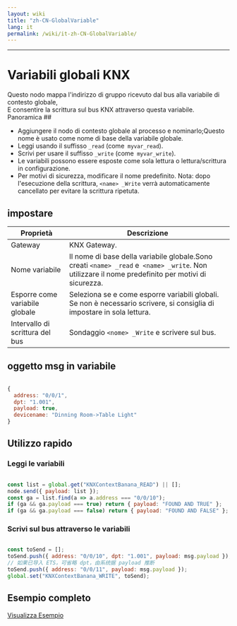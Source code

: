 ```yaml
---
layout: wiki
title: "zh-CN-GlobalVariable"
lang: it
permalink: /wiki/it-zh-CN-GlobalVariable/
---
```

---
# Variabili globali KNX
Questo nodo mappa l'indirizzo di gruppo ricevuto dal bus alla variabile di contesto globale, \
E consentire la scrittura sul bus KNX attraverso questa variabile.
Panoramica ##
- Aggiungere il nodo di contesto globale al processo e nominarlo;Questo nome è usato come nome di base della variabile globale.
- Leggi usando il suffisso `_read` (come` myvar_read`).
- Scrivi per usare il suffisso `_write` (come` myvar_write`).
- Le variabili possono essere esposte come sola lettura o lettura/scrittura in configurazione.
- Per motivi di sicurezza, modificare il nome predefinito.
Nota: dopo l'esecuzione della scrittura, `<name> _Write` verrà automaticamente cancellato per evitare la scrittura ripetuta.
## impostare
| Proprietà | Descrizione |
|-|-|
| Gateway | KNX Gateway. |
| Nome variabile |Il nome di base della variabile globale.Sono creati `<name> _read` e` <name> _write`. Non utilizzare il nome predefinito per motivi di sicurezza.|
| Esporre come variabile globale |Seleziona se e come esporre variabili globali. Se non è necessario scrivere, si consiglia di impostare in sola lettura.|
| Intervallo di scrittura del bus | Sondaggio `<nome> _Write` e scrivere sul bus.|
## oggetto msg in variabile

```javascript

{
  address: "0/0/1",
  dpt: "1.001",
  payload: true,
  devicename: "Dinning Room->Table Light"
}
```

## Utilizzo rapido
### Leggi le variabili

```javascript

const list = global.get("KNXContextBanana_READ") || [];
node.send({ payload: list });
const ga = list.find(a => a.address === "0/0/10");
if (ga && ga.payload === true) return { payload: "FOUND AND TRUE" };
if (ga && ga.payload === false) return { payload: "FOUND AND FALSE" };
```

### Scrivi sul bus attraverso le variabili

```javascript

const toSend = [];
toSend.push({ address: "0/0/10", dpt: "1.001", payload: msg.payload });
// 如果已导入 ETS，可省略 dpt，由系统据 payload 推断
toSend.push({ address: "0/0/11", payload: msg.payload });
global.set("KNXContextBanana_WRITE", toSend);
```

## Esempio completo
<a href = "/node-red-contrib-knx-ultimate/wiki/sampleglobalcontextNode" Target = "_ blank"> <i class="fa-info-cirle"> </i> Visualizza Esempio </a>
